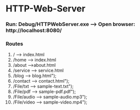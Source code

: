 # HTTP-Web-Server 

### Run: Debug/HTTPWebServer.exe --> Open browser: http://localhost:8080/
### Routes
1. 	/ --> index.html
2. /home --> index.html
3. /about -->about.html
4. /service --> service.html
5. /blog --> blog.html");
6. /contact --> contact.html");
7. /File/txt --> sample-text.txt");
8. /File/pdf --> sample-pdf.pdf");
9. /File/audio --> sample-audio.mp3");
10. /File/video --> sample-video.mp4");
